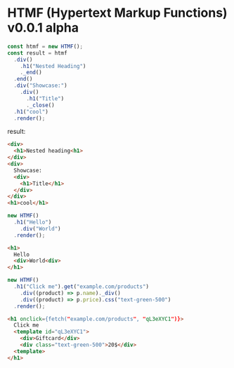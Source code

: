 # HTMF (Hypertext Markup Functions) v0.0.1 alpha

```javascript
const htmf = new HTMF();
const result = htmf
  .div()
    .h1("Nested Heading")
    ._end()
  .end()
  .div("Showcase:")
    .div()
      .h1("Title")
      ._close()
  .h1("cool")
  .render();
```

result:
```html
<div>
  <h1>Nested heading<h1>
</div>
<div>
  Showcase:
  <div>
    <h1>Title</h1>
  </div>
</div>
<h1>cool</h1>
```

```javascript
new HTMF()
  .h1("Hello")
    .div("World")
  .render();
```
```html
<h1>
  Hello
  <div>World<div>
</h1>
```

```javascript
new HTMF()
  .h1("Click me").get("example.com/products")
    .div((product) => p.name)._div()
    .div((product) => p.price).css("text-green-500")
  .render();
```
```html
<h1 onclick={fetch("example.com/products", "qL3eXYC1")}>
  Click me
  <template id="qL3eXYC1">
    <div>Giftcard</div>
    <div class="text-green-500">20$</div>
  <template>
</h1>
```